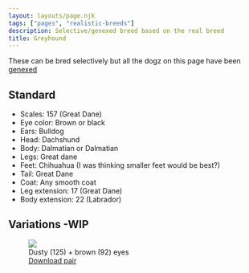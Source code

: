 ```yaml
---
layout: layouts/page.njk
tags: ["pages", "realistic-breeds"]
description: Selective/genexed breed based on the real breed
title: Greyhound
---
```


These can be bred selectively but all the dogz on this page have been [genexed](/genex)

## Standard

- Scales: 157 (Great Dane)
- Eye color: Brown or black
- Ears: Bulldog
- Head: Dachshund
- Body: Dalmatian or Dalmatian
- Legs: Great dane
- Feet: Chihuahua (I was thinking smaller feet would be best?)
- Tail: Great Dane
- Coat: Any smooth coat
- Leg extension: 17 (Great Dane)
- Body extension: 22 (Labrador)

## Variations -WIP

<div class="breed-pics">

  <div>
    <figure>
      <img src="https://cdn.glitch.com/e8c48446-7221-44a1-aabd-d809cd1d1e34%2Fgreyhound.png?v=1625354742349" >
      <figcaption> Dusty (125) + brown (92) eyes <br/>
       <a href="https://cdn.glitch.com/e8c48446-7221-44a1-aabd-d809cd1d1e34%2Fgreyhound.zip?v=1628641955920">Download pair</a></figcaption>
    </figure>
  </div>

</div>
